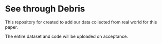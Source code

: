 # See through Debris
This repository for created to add our data collected from real world for this paper. 

The entire dataset and code will be uploaded on acceptance.
